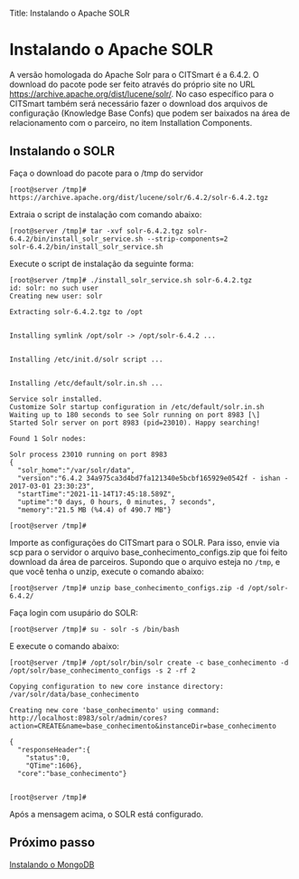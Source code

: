 Title: Instalando o Apache SOLR

# Instalando o Apache SOLR

A versão homologada do Apache Solr para o CITSmart é a 6.4.2. O download do pacote pode ser feito através do próprio site no URL https://archive.apache.org/dist/lucene/solr/. No caso específico para o CITSmart também será necessário fazer o download dos arquivos de configuração (Knowledge Base Confs) que podem ser baixados na área de relacionamento com o parceiro, no item Installation Components.

## Instalando o SOLR

Faça o download do pacote para o /tmp do servidor

``` shell
[root@server /tmp]# https://archive.apache.org/dist/lucene/solr/6.4.2/solr-6.4.2.tgz
```
Extraia o script de instalação com comando abaixo:

``` shell
[root@server /tmp]# tar -xvf solr-6.4.2.tgz solr-6.4.2/bin/install_solr_service.sh --strip-components=2
solr-6.4.2/bin/install_solr_service.sh
```
Execute o script de instalação da seguinte forma:

``` shell
[root@server /tmp]# ./install_solr_service.sh solr-6.4.2.tgz
id: solr: no such user
Creating new user: solr

Extracting solr-6.4.2.tgz to /opt


Installing symlink /opt/solr -> /opt/solr-6.4.2 ...


Installing /etc/init.d/solr script ...


Installing /etc/default/solr.in.sh ...

Service solr installed.
Customize Solr startup configuration in /etc/default/solr.in.sh
Waiting up to 180 seconds to see Solr running on port 8983 [\]
Started Solr server on port 8983 (pid=23010). Happy searching!

Found 1 Solr nodes:

Solr process 23010 running on port 8983
{
  "solr_home":"/var/solr/data",
  "version":"6.4.2 34a975ca3d4bd7fa121340e5bcbf165929e0542f - ishan - 2017-03-01 23:30:23",
  "startTime":"2021-11-14T17:45:18.589Z",
  "uptime":"0 days, 0 hours, 0 minutes, 7 seconds",
  "memory":"21.5 MB (%4.4) of 490.7 MB"}

[root@server /tmp]#

```
Importe as configurações do CITSmart para o SOLR. Para isso, envie via scp  para o servidor o arquivo base_conhecimento_configs.zip que foi feito download da área de parceiros. Supondo que o arquivo esteja no `/tmp`, e que você tenha o unzip, execute o comando abaixo:

``` shell
[root@server /tmp]# unzip base_conhecimento_configs.zip -d /opt/solr-6.4.2/
```
Faça login com usupário do SOLR:

``` shell
[root@server /tmp]# su - solr -s /bin/bash
```
E execute o comando abaixo:

``` shell
[root@server /tmp]# /opt/solr/bin/solr create -c base_conhecimento -d /opt/solr/base_conhecimento_configs -s 2 -rf 2

Copying configuration to new core instance directory:
/var/solr/data/base_conhecimento

Creating new core 'base_conhecimento' using command:
http://localhost:8983/solr/admin/cores?action=CREATE&name=base_conhecimento&instanceDir=base_conhecimento

{
  "responseHeader":{
    "status":0,
    "QTime":1606},
  "core":"base_conhecimento"}


[root@server /tmp]#

```
Após a mensagem acima, o SOLR está configurado.


## Próximo passo

[Instalando o MongoDB][1]

[1]:/pt-br/citsmart-platform-8/get-started/installation-and-upgrade/perform-installation/install-mongo.html

